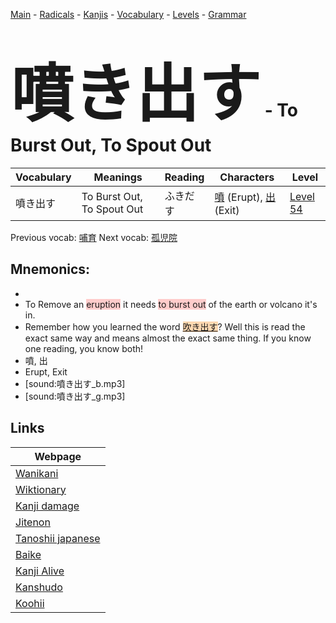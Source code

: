 <style> bigfont {font-size: 100px}</style>
[Main](../README.md) -
[Radicals](../radicals.md) -
[Kanjis](../kanjis.md) -
[Vocabulary](../vocabulary.md) -
[Levels](../levels.md) -
[Grammar](../grammar.md)
# <bigfont> 噴き出す</bigfont> - To Burst Out, To Spout Out 

| Vocabulary | Meanings | Reading | Characters | Level |
| --- | --- | --- | --- | --- |
| 噴き出す | To Burst Out, To Spout Out | ふきだす |  [噴](../kanjis/噴.md) (Erupt), [出](../kanjis/出.md) (Exit) | [Level 54](../levels/wk_level54.md) |

Previous vocab: [哺育](哺育.md) Next vocab: [孤児院](孤児院.md) 

## Mnemonics:

* 
* To Remove an <span style="background-color:#ffcccb"> eruption</span> it needs <span style="background-color:#ffcccb"> to burst out</span> of the earth or volcano it's in.
* Remember how you learned the word <span style="background-color:#fed8b1"> [吹き出す](https://jisho.org/search/吹き出す)</span>? Well this is read the exact same way and means almost the exact same thing. If you know one reading, you know both!
* 噴, 出
* Erupt, Exit
* [sound:噴き出す_b.mp3]
* [sound:噴き出す_g.mp3]


## Links 

| Webpage |
| --- |
| [Wanikani          ](https://www.wanikani.com/kanji/噴き出す) |
| [Wiktionary        ](https://en.wiktionary.org/wiki/噴き出す) |
| [Kanji damage      ](http://www.kanjidamage.com/kanji/search?utf8=✓&q=噴き出す) |
| [Jitenon           ](https://jitenon.com/kanji/噴き出す) |
| [Tanoshii japanese ](https://www.tanoshiijapanese.com/dictionary/kanji.cfm?k=噴き出す) |
| [Baike             ](https://baike.baidu.com/item/噴き出す) |
| [Kanji Alive       ](https://app.kanjialive.com/噴き出す) |
| [Kanshudo          ](https://www.kanshudo.com/searchmn?q=噴き出す) |
| [Koohii            ](https://kanji.koohii.com/study/kanji/噴き出す) |
